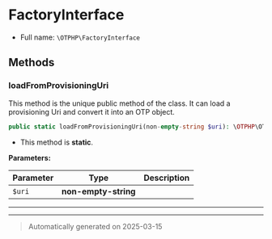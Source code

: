 
# FactoryInterface





* Full name: `\OTPHP\FactoryInterface`



## Methods


### loadFromProvisioningUri

This method is the unique public method of the class. It can load a provisioning Uri and convert it into an OTP
object.

```php
public static loadFromProvisioningUri(non-empty-string $uri): \OTPHP\OTPInterface
```



* This method is **static**.




**Parameters:**

| Parameter | Type | Description |
|-----------|------|-------------|
| `$uri` | **non-empty-string** |  |





***


***
> Automatically generated on 2025-03-15
